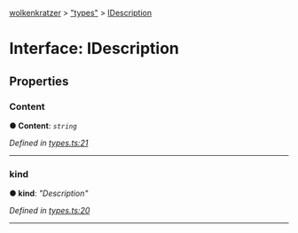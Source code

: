 [wolkenkratzer](../README.md) > ["types"](../modules/_types_.md) > [IDescription](../interfaces/_types_.idescription.md)



# Interface: IDescription


## Properties
<a id="content"></a>

###  Content

**●  Content**:  *`string`* 

*Defined in [types.ts:21](https://github.com/arminhammer/wolkenkratzer/blob/8ba2fdf/src/types.ts#L21)*





___

<a id="kind"></a>

###  kind

**●  kind**:  *"Description"* 

*Defined in [types.ts:20](https://github.com/arminhammer/wolkenkratzer/blob/8ba2fdf/src/types.ts#L20)*





___


